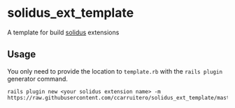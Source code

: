 # solidus_ext_template
A template for build [solidus](https://solidus.io) extensions

## Usage

You only need to provide the location to `template.rb` with the `rails plugin`
generator command.

```
rails plugin new <your solidus extension name> -m https://raw.githubusercontent.com/ccarruitero/solidus_ext_template/master/template.rb
```
